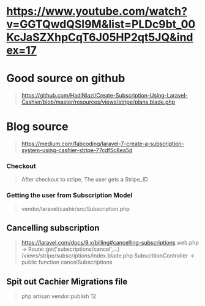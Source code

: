 # https://www.youtube.com/watch?v=GGTQwdQSl9M&list=PLDc9bt_00KcJaSZXhpCqT6J05HP2qt5JQ&index=17

# Good source on github

> https://github.com/HadiNiazi/Create-Subscription-Using-Laravel-Cashier/blob/master/resources/views/stripe/plans.blade.php

# Blog source

> https://medium.com/fabcoding/laravel-7-create-a-subscription-system-using-cashier-stripe-77cdf5c8ea5d

### Checkout

> After checkout to stripe, The user gets a Stripe_ID

### Getting the user from Subscription Model

> vendor/laravel/cashir/src/Subscription.php

## Cancelling subscription

> https://laravel.com/docs/9.x/billing#cancelling-subscriptions
> web.php -> Route::get('subscriptions/cancel',...)
> /views/stripe/subscriptions/index.blade.php
> SubscritionController -> public function cancelSubscriptions

## Spit out Cachier Migrations file

> php artisan vendor:publish
> 12
